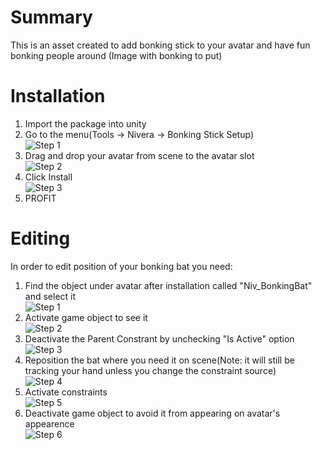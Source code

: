 # Summary
This is an asset created to add bonking stick to your avatar and have fun bonking people around
(Image with bonking to put)

# Installation
1. Import the package into unity  
2. Go to the menu(Tools -> Nivera -> Bonking Stick Setup)  
![Step 1](https://raw.githubusercontent.com/meriler98/vrchat_avatar_bonking_stick/main/Images/Install_Step_1.png)  
3. Drag and drop your avatar from scene to the avatar slot  
![Step 2](https://raw.githubusercontent.com/meriler98/vrchat_avatar_bonking_stick/main/Images/Install_Step_2.png)  
4. Click Install  
![Step 3](https://raw.githubusercontent.com/meriler98/vrchat_avatar_bonking_stick/main/Images/Install_Step_3.png)  
5. PROFIT  
  
# Editing
In order to edit position of your bonking bat you need:  
1. Find the object under avatar after installation called "Niv_BonkingBat" and select it  
![Step 1](https://raw.githubusercontent.com/meriler98/vrchat_avatar_bonking_stick/main/Images/Position_editting_Step_1.png)  
2. Activate game object to see it  
![Step 2](https://raw.githubusercontent.com/meriler98/vrchat_avatar_bonking_stick/main/Images/Position_editting_Step_2.png)  
3. Deactivate the Parent Constrant by unchecking "Is Active" option  
![Step 3](https://raw.githubusercontent.com/meriler98/vrchat_avatar_bonking_stick/main/Images/Position_editting_Step_3.png)  
4. Reposition the bat where you need it on scene(Note: it will still be tracking your hand unless you change the constraint source)  
![Step 4](https://raw.githubusercontent.com/meriler98/vrchat_avatar_bonking_stick/main/Images/Position_editting_Step_4.png)  
5.  Activate constraints  
![Step 5](https://raw.githubusercontent.com/meriler98/vrchat_avatar_bonking_stick/main/Images/Position_editting_Step_5.png)  
6. Deactivate game object to avoid it from appearing on avatar's appearence  
![Step 6](https://raw.githubusercontent.com/meriler98/vrchat_avatar_bonking_stick/main/Images/Position_editting_Step_6.png)  
